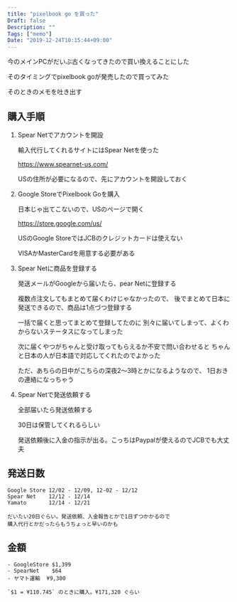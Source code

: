 ```yaml
---
title: "pixelbook go を買った"
Draft: false
Description: ""
Tags: ["memo"]
Date: "2019-12-24T10:15:44+09:00"
---
```


今のメインPCがだいぶ古くなってきたので買い換えることにした

そのタイミングでpixelbook goが発売したので買ってみた

そのときのメモを吐き出す

<!--more-->

## 購入手順

1. Spear Netでアカウントを開設

    輸入代行してくれるサイトにはSpear Netを使った

    https://www.spearnet-us.com/

    USの住所が必要になるので、先にアカウントを開設しておく


2. Google StoreでPixelbook Goを購入

    日本じゃ出てこないので、USのページで開く

    https://store.google.com/us/

    USのGoogle StoreではJCBのクレジットカードは使えない

    VISAかMasterCardを用意する必要がある

3. Spear Netに商品を登録する

    発送メールがGoogleから届いたら、pear Netに登録する

    複数点注文してもまとめて届くわけじゃなかったので、
    後でまとめて日本に発送できるので、商品は1点づつ登録する

    一括で届くと思ってまとめて登録してたのに
    別々に届いてしまって、よくわからないステータスになってしまった

    次に届くやつがちゃんと受け取ってもらえるか不安で問い合わせると
    ちゃんと日本の人が日本語で対応してくれたのでよかった

    ただ、あちらの日中がこちらの深夜2〜3時とかになるようなので、
    1日おきの連絡になっちゃう

4. Spear Netで発送依頼する

    全部届いたら発送依頼する

    30日は保管してくれるらしい

    発送依頼後に入金の指示が出る。こっちはPaypalが使えるのでJCBでも大丈夫

## 発送日数

    Google Store 12/02 - 12/09, 12-02 - 12/12
    Spear Net    12/12 - 12/14
    Yamato       12/14 - 12/21

    だいたい20日ぐらい。発送依頼、入金報告とかで1日ずつかかるので
    購入代行とかだったらもうちょっと早いのかも

## 金額

    - GoogleStore $1,399
    - SpearNet    $64
    - ヤマト運輸  ¥9,300

    `$1 = ¥110.745` のときに購入。¥171,320 ぐらい

